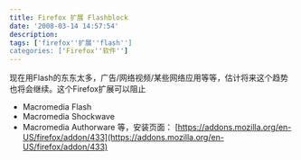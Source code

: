 ```yaml
---
title: Firefox 扩展 Flashblock
date: '2008-03-14 14:57:54'
description: 
tags: ['firefox''扩展''flash'']
categories: ['Firefox''软件'']
---
```


现在用Flash的东东太多，广告/网络视频/某些网络应用等等，估计将来这个趋势也将会继续。这个Firefox扩展可以阻止
* Macromedia Flash
* Macromedia Shockwave
* Macromedia Authorware
等，安装页面：
[https://addons.mozilla.org/en-US/firefox/addon/433](https://addons.mozilla.org/en-US/firefox/addon/433)

